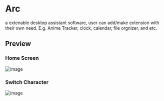 # Arc
a extenable desktop assistant software, user can add/make extension with their own need. E.g. Anime Tracker, clock, calendar, file orgnizer, and etc.
## Preview
### Home Screen
![image](https://user-images.githubusercontent.com/56321690/235335845-f1452a71-86b3-42a8-baa8-289795c1a3a4.png)
### Switch Character
![image](https://user-images.githubusercontent.com/56321690/235335854-9a7e6100-b1a4-4809-bd07-3036b3bfed37.png)


